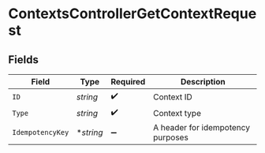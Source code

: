 # ContextsControllerGetContextRequest


## Fields

| Field                             | Type                              | Required                          | Description                       |
| --------------------------------- | --------------------------------- | --------------------------------- | --------------------------------- |
| `ID`                              | *string*                          | :heavy_check_mark:                | Context ID                        |
| `Type`                            | *string*                          | :heavy_check_mark:                | Context type                      |
| `IdempotencyKey`                  | **string*                         | :heavy_minus_sign:                | A header for idempotency purposes |